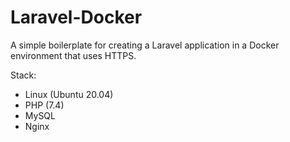 # Laravel-Docker
A simple boilerplate for creating a Laravel application in a Docker environment that uses HTTPS.

Stack:

- Linux (Ubuntu 20.04)
- PHP (7.4)
- MySQL
- Nginx
